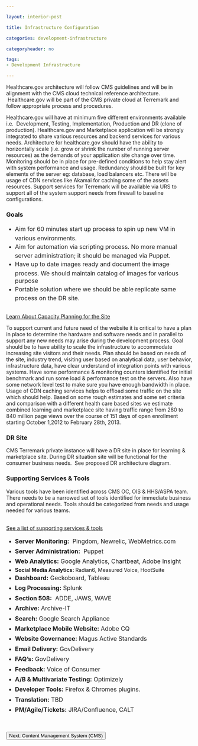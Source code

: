 ```yaml
---

layout: interior-post

title: Infrastructure Configuration

categories: development-infrastructure

categoryheader: no

tags:
- Development Infrastructure

--- 
```


<p>Healthcare.gov architecture will follow CMS guidelines and will be in alignment with the CMS cloud technical reference architecture. &nbsp;Healthcare.gov will be part of the CMS private cloud at Terremark and follow appropriate process and procedures.</p>
<p>Healthcare.gov will have at minimum five different environments available i.e. &nbsp;Development, Testing, Implementation, Production and DR (clone of production). Healthcare.gov and Marketplace application will be strongly integrated to share various resources and backend services for various needs. Architecture for healthcare.gov should have the ability to horizontally scale (i.e. grow or shrink the number of running server resources) as the demands of your application site change over time. Monitoring should be in place for pre-defined conditions to help stay alert with system performance and usage. Redundancy should be built for key elements of the server eg: database, load balancers etc. There will be usage of CDN services like Akamai for caching some of the assets resources. Support services for Terremark will be available via URS to support all of the system support needs from firewall to baseline configurations.</p>
<h3>Goals</h3>
<ul>
<li><span style="line-height: 1.714285714; font-size: 1rem;">Aim for 60 minutes start up process to spin up new VM in various environments.</span></li>
<li><span style="line-height: 1.714285714; font-size: 1rem;">Aim for automation via scripting process. No more manual server administration; it should be managed via Puppet.</span></li>
<li><span style="line-height: 1.714285714; font-size: 1rem;">Have up to date images ready and document the image process. We should maintain catalog of images for various purpose</span></li>
<li><span style="line-height: 1.714285714; font-size: 1rem;">Portable solution where we should be able replicate same process on the DR site.</span></li>
</ul>
<div id="TbsCollapseId-868011965" class="accordion ">
</div>
 <div class="accordion-group ">
<div class="accordion-heading">
<a href="#TbsCollapseGroupId-480580223" data-parent="#TbsCollapseId-868011965" data-toggle="collapse" class="accordion-toggle">
Learn About Capacity Planning for the Site				</a>
</div>
<div class="accordion-body collapse " id="TbsCollapseGroupId-480580223">
<div class="accordion-inner">

<p>To support current and future need of the website it is critical to have a plan in place to determine the hardware and software needs and in parallel to support any new needs may arise during the development process. Goal should be to have ability to scale the infrastructure to accommodate increasing site visitors and their needs. Plan should be based on needs of the site, industry trend, visiting user based on analytical data, user behavior, infrastructure data, have clear understand of integration points with various systems. Have some performance &amp; monitoring counters identified for initial benchmark and run some load &amp; performance test on the servers. Also have some network level test to make sure you have enough bandwidth in place. Usage of CDN caching services helps to offload some traffic on the site which should help. Based on some rough estimates and some set criteria and comparison with a different health care based sites we estimate combined learning and marketplace site having traffic range from 280 to 840 million page views over the course of 151 days of open enrollment starting October 1,2012 to February 28th, 2013.</p>
</div>
</div>
</div>

<h3>DR Site</h3>
<p>CMS Terremark private instance will have a DR site in place for learning &amp; marketplace site. During DR situation site will be functional for the consumer business needs. &nbsp;See proposed DR architecture diagram.<b id="internal-source-marker_0.9951131313573569"></b></p>
<h3>Supporting Services &amp; Tools</h3>
<p>Various tools have been identified across CMS OC, OIS &amp; HHS/ASPA team. There needs to be a narrowed set of tools identified for immediate business and operational needs. Tools should be categorized from needs and usage needed for various teams.</p>
<div id="TbsCollapseId-393809446" class="accordion ">
</div>
 <div class="accordion-group ">
<div class="accordion-heading">
<a href="#TbsCollapseGroupId-544614008" data-parent="#TbsCollapseId-393809446" data-toggle="collapse" class="accordion-toggle">
See a list of supporting services &amp; tools				</a>
</div>
<div class="accordion-body collapse " id="TbsCollapseGroupId-544614008">
<div class="accordion-inner">

<ul>
<li><span style="line-height: 1.714285714; font-size: 1rem;"><strong>Server Monitoring:</strong> &nbsp;Pingdom, Newrelic, WebMetrics.com</span></li>
<li><span style="line-height: 1.714285714; font-size: 1rem;"><strong>Server Administration:</strong> &nbsp;Puppet</span></li>
<li><span style="line-height: 1.714285714; font-size: 1rem;"><strong>Web Analytics:</strong> Google Analytics, Chartbeat, Adobe Insight</span></li>
<li><strong>Social Media Analytics:&nbsp;</strong>Radian6, Measured Voice, HootSuite</li>
<li><span style="line-height: 1.714285714; font-size: 1rem;"><strong>Dashboard:</strong> Geckoboard, Tableau<br>
</span></li>
<li><span style="line-height: 1.714285714; font-size: 1rem;"><strong>Log Processing:</strong> Splunk</span></li>
<li><span style="line-height: 1.714285714; font-size: 1rem;"><strong>Section 508:</strong> &nbsp;ADDE, JAWS, WAVE</span></li>
<li><span style="line-height: 1.714285714; font-size: 1rem;"><strong>Archive:</strong> Archive-IT</span></li>
<li><span style="line-height: 1.714285714; font-size: 1rem;"><strong>Search:</strong> Google Search Appliance</span></li>
<li><span style="line-height: 1.714285714; font-size: 1rem;"><strong>Marketplace Mobile Website:</strong> Adobe CQ</span></li>
<li><span style="line-height: 1.714285714; font-size: 1rem;"><strong>Website Governance:</strong> Magus Active Standards</span></li>
<li><span style="line-height: 1.714285714; font-size: 1rem;"><strong>Email Delivery:</strong> GovDelivery</span></li>
<li><span style="line-height: 1.714285714; font-size: 1rem;"><strong>FAQ’s:</strong> GovDelivery</span></li>
<li><span style="line-height: 1.714285714; font-size: 1rem;"><strong>Feedback:</strong> Voice of Consumer</span></li>
<li><span style="line-height: 1.714285714; font-size: 1rem;"><strong>A/B &amp; Multivariate Testing:</strong> Optimizely</span></li>
<li><span style="line-height: 1.714285714; font-size: 1rem;"><strong>Developer Tools:</strong> Firefox &amp; Chromes plugins.</span></li>
<li><span style="line-height: 1.714285714; font-size: 1rem;"><strong>Translation:</strong> TBD</span></li>
<li><span style="line-height: 1.714285714; font-size: 1rem;"><strong>PM/Agile/Tickets:</strong> JIRA/Confluence, CALT</span></li>
</ul>
</div>
</div>
</div>

<p>&nbsp;</p>
<p><a href="/development-infrastructure/content-management-system-cms/" title="Content Management System (CMS)"><button type="”button”" class="”btn”">Next: Content Management System (CMS)</button></a></p>
